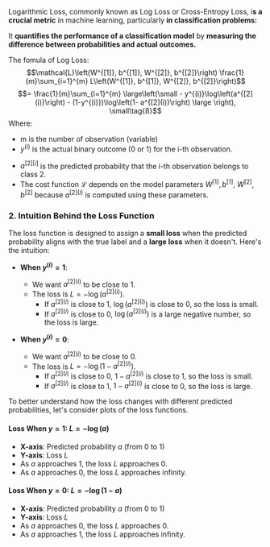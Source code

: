 
Logarithmic Loss, commonly known as Log Loss or Cross-Entropy Loss, i**s a crucial metric** in machine learning, particularly **in classification problems:**

It **quantifies the performance of a classification model** by **measuring the difference between probabilities and actual outcomes.**

The fomula of Log Loss:
$$\mathcal{L}\left(W^{[1]}, b^{[1]}, W^{[2]}, b^{[2]}\right)  \frac{1}{m}\sum_{i=1}^{m} L\left(W^{[1]}, b^{[1]}, W^{[2]}, b^{[2]}\right)$$$$= \frac{1}{m}\sum_{i=1}^{m}  \large\left(\small - y^{(i)}\log\left(a^{[2](i)}\right) - (1-y^{(i)})\log\left(1- a^{[2](i)}\right)  \large  \right), \small\tag{8}$$
Where:
+ m is the number of observation (variable)
+ $y^{(i)}$ is the actual binary outcome (0 or 1) for the i-th observation.
- $a^{[2][i]}$ is the predicted probability that the i-th observation belongs to class 2.
- The cost function $\mathcal{L}$ depends on the model parameters $W^{[1]}, b^{[1]}$, $W^{[2]}, b^{[2]}$ because $a^{[2](i)}$ is computed using these parameters.

### **2. Intuition Behind the Loss Function**

The loss function is designed to assign a **small loss** when the predicted probability aligns with the true label and a **large loss** when it doesn't. Here's the intuition:

- **When $y^{(i)} = 1$**:
    
    - We want $a^{[2](i)}$ to be close to 1.
    - The loss is $L = -\log\left(a^{[2](i)}\right)$.
        - If $a^{[2](i)}$ is close to 1, $\log\left(a^{[2](i)}\right)$ is close to 0, so the loss is small.
        - If $a^{[2](i)}$ is close to 0, $\log\left(a^{[2](i)}\right)$ is a large negative number, so the loss is large.
- **When $y^{(i)} = 0$**:
    
    - We want $a^{[2](i)}$ to be close to 0.
    - The loss is $L = -\log\left(1 - a^{[2](i)}\right)$.
        - If $a^{[2](i)}$ is close to 0, $1 - a^{[2](i)}$ is close to 1, so the loss is small.
        - If $a^{[2](i)}$ is close to 1, $1 - a^{[2](i)}$ is close to 0, so the loss is large.

To better understand how the loss changes with different predicted probabilities, let's consider plots of the loss functions.

#### **Loss When $y = 1$: $L = -\log(a)$**

- **X-axis**: Predicted probability $a$ (from 0 to 1)
- **Y-axis**: Loss $L$
- As $a$ approaches 1, the loss $L$ approaches 0.
- As $a$ approaches 0, the loss $L$ approaches infinity.

#### **Loss When $y = 0$: $L = -\log(1 - a)$**

- **X-axis**: Predicted probability $a$ (from 0 to 1)
- **Y-axis**: Loss $L$
- As $a$ approaches 0, the loss $L$ approaches 0.
- As $a$ approaches 1, the loss $L$ approaches infinity.